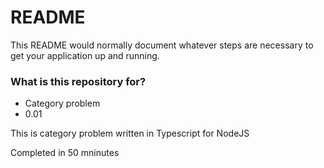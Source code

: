 # README #

This README would normally document whatever steps are necessary to get your application up and running.

### What is this repository for? ###

* Category problem
* 0.01

This is category problem written in Typescript for NodeJS

Completed in 50 mninutes